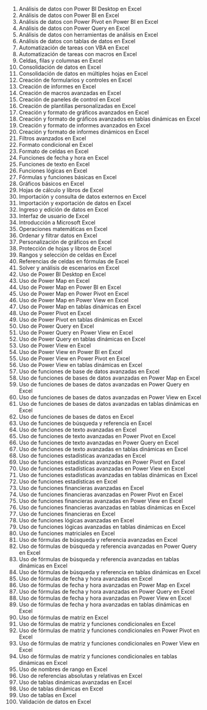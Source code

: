 01. Análisis de datos con Power BI Desktop en Excel
02. Análisis de datos con Power BI en Excel
03. Análisis de datos con Power Pivot en Power BI en Excel
04. Análisis de datos con Power Query en Excel
05. Análisis de datos con herramientas de análisis en Excel
06. Análisis de datos con tablas de datos en Excel
07. Automatización de tareas con VBA en Excel
08. Automatización de tareas con macros en Excel
09. Celdas, filas y columnas en Excel
10. Consolidación de datos en Excel
11. Consolidación de datos en múltiples hojas en Excel
12. Creación de formularios y controles en Excel
13. Creación de informes en Excel
14. Creación de macros avanzadas en Excel
15. Creación de paneles de control en Excel
16. Creación de plantillas personalizadas en Excel
17. Creación y formato de gráficos avanzados en Excel
18. Creación y formato de gráficos avanzados en tablas dinámicas en Excel
19. Creación y formato de informes avanzados en Excel
20. Creación y formato de informes dinámicos en Excel
21. Filtros avanzados en Excel
22. Formato condicional en Excel
23. Formato de celdas en Excel
24. Funciones de fecha y hora en Excel
25. Funciones de texto en Excel
26. Funciones lógicas en Excel
27. Fórmulas y funciones básicas en Excel
28. Gráficos básicos en Excel
29. Hojas de cálculo y libros de Excel
30. Importación y consulta de datos externos en Excel
31. Importación y exportación de datos en Excel
32. Ingreso y edición de datos en Excel
33. Interfaz de usuario de Excel
34. Introducción a Microsoft Excel
35. Operaciones matemáticas en Excel
36. Ordenar y filtrar datos en Excel
37. Personalización de gráficos en Excel
38. Protección de hojas y libros de Excel
39. Rangos y selección de celdas en Excel
40. Referencias de celdas en fórmulas de Excel
41. Solver y análisis de escenarios en Excel
42. Uso de Power BI Desktop en Excel
43. Uso de Power Map en Excel
44. Uso de Power Map en Power BI en Excel
45. Uso de Power Map en Power Pivot en Excel
46. Uso de Power Map en Power View en Excel
47. Uso de Power Map en tablas dinámicas en Excel
48. Uso de Power Pivot en Excel
49. Uso de Power Pivot en tablas dinámicas en Excel
50. Uso de Power Query en Excel
51. Uso de Power Query en Power View en Excel
52. Uso de Power Query en tablas dinámicas en Excel
53. Uso de Power View en Excel
54. Uso de Power View en Power BI en Excel
55. Uso de Power View en Power Pivot en Excel
56. Uso de Power View en tablas dinámicas en Excel
57. Uso de funciones de base de datos avanzadas en Excel
58. Uso de funciones de bases de datos avanzadas en Power Map en Excel
59. Uso de funciones de bases de datos avanzadas en Power Query en Excel
60. Uso de funciones de bases de datos avanzadas en Power View en Excel
61. Uso de funciones de bases de datos avanzadas en tablas dinámicas en Excel
62. Uso de funciones de bases de datos en Excel
63. Uso de funciones de búsqueda y referencia en Excel
64. Uso de funciones de texto avanzadas en Excel
65. Uso de funciones de texto avanzadas en Power Pivot en Excel
66. Uso de funciones de texto avanzadas en Power Query en Excel
67. Uso de funciones de texto avanzadas en tablas dinámicas en Excel
68. Uso de funciones estadísticas avanzadas en Excel
69. Uso de funciones estadísticas avanzadas en Power Pivot en Excel
70. Uso de funciones estadísticas avanzadas en Power View en Excel
71. Uso de funciones estadísticas avanzadas en tablas dinámicas en Excel
72. Uso de funciones estadísticas en Excel
73. Uso de funciones financieras avanzadas en Excel
74. Uso de funciones financieras avanzadas en Power Pivot en Excel
75. Uso de funciones financieras avanzadas en Power View en Excel
76. Uso de funciones financieras avanzadas en tablas dinámicas en Excel
77. Uso de funciones financieras en Excel
78. Uso de funciones lógicas avanzadas en Excel
79. Uso de funciones lógicas avanzadas en tablas dinámicas en Excel
80. Uso de funciones matriciales en Excel
81. Uso de fórmulas de búsqueda y referencia avanzadas en Excel
82. Uso de fórmulas de búsqueda y referencia avanzadas en Power Query en Excel
83. Uso de fórmulas de búsqueda y referencia avanzadas en tablas dinámicas en Excel
84. Uso de fórmulas de búsqueda y referencia en tablas dinámicas en Excel
85. Uso de fórmulas de fecha y hora avanzadas en Excel
86. Uso de fórmulas de fecha y hora avanzadas en Power Map en Excel
87. Uso de fórmulas de fecha y hora avanzadas en Power Query en Excel
88. Uso de fórmulas de fecha y hora avanzadas en Power View en Excel
89. Uso de fórmulas de fecha y hora avanzadas en tablas dinámicas en Excel
90. Uso de fórmulas de matriz en Excel
91. Uso de fórmulas de matriz y funciones condicionales en Excel
92. Uso de fórmulas de matriz y funciones condicionales en Power Pivot en Excel
93. Uso de fórmulas de matriz y funciones condicionales en Power View en Excel
94. Uso de fórmulas de matriz y funciones condicionales en tablas dinámicas en Excel
95. Uso de nombres de rango en Excel
96. Uso de referencias absolutas y relativas en Excel
97. Uso de tablas dinámicas avanzadas en Excel
98. Uso de tablas dinámicas en Excel
99. Uso de tablas en Excel
100. Validación de datos en Excel